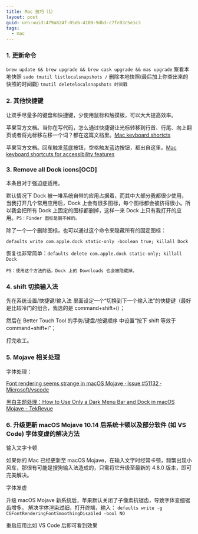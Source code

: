 ```yaml
---
title: Mac 技巧（1）
layout: post
guid: urn:uuid:479a824f-05eb-4109-9db3-c7fc03c5e1c3
tags:
  - mac
---
```


### 1. 更新命令

`brew update && brew upgrade && brew cask upgrade && mas upgrade`
察看本地快照 `sudo tmutil listlocalsnapshots /`
删除本地快照(最后加上你查出来的快照的时间戳) `tmutil deletelocalsnapshots 时间戳`

### 2. 其他快捷键

让双手尽量多的键盘和快捷键，少使用鼠标和触摸板，可以大大提高效率。

苹果官方文档。当你在写代码，怎么通过快捷键让光标转移到行首、行尾、向上翻页或者将光标移左移一个词？都在这篇文档里。[Mac keyboard shortcts](https://support.apple.com/kb/HT201236)

苹果官方文档。回车触发蓝底按钮，空格触发蓝边按钮，都出自这里。[Mac keyboard shortcuts for accessibility features](https://support.apple.com/kb/HT204434)

### 3. Remove all Dock icons[OCD]

本条目对于强迫症适用。

默认情况下 Dock 被一堆系统自带的应用占据着，而其中大部分我都很少使用，当我打开几个常用应用后，Dock 上会有很多图标，每个图标都会被挤得很小。所以我会把所有 Dock 上固定的图标都删掉，这样一来 Dock 上只有我打开的应用。`PS：Finder 图标是删不掉的。`

除了一个一个删除图标，也可以通过这个命令来隐藏所有的固定图标：

`defaults write com.apple.dock static-only -boolean true; killall Dock`

恢复也非常简单：`defaults delete com.apple.dock static-only; killall Dock`

`PS：使用这个方法的话，Dock 上的 Downloads 也会被隐藏掉。`

### 4. shift 切换输入法

先在系统设置/快捷键/输入法 里面设定一个“切换到下一个输入法”的快捷键（最好是比较冷门的组合，我选的是 command+shift+i）；

然后在 Better Touch Tool 的手势/键盘/按键顺序 中设置“按下 shift 等效于 command+shift+i”；

打完收工。

### 5. Mojave 相关处理

字体处理：

   [Font rendering seems strange in macOS Mojave · Issue #51132 · Microsoft/vscode](https://github.com/Microsoft/vscode/issues/51132#issuecomment-424132330)

   [黑白主题处理：How to Use Only a Dark Menu Bar and Dock in macOS Mojave - TekRevue](https://www.tekrevue.com/tip/only-dark-menu-bar-dock-mojave/)

### 6. 升级更新 macOS Mojave 10.14 后系统卡顿以及部分软件 (如 VS Code) 字体变虚的解决方法

输入文字卡顿

   如果你的 Mac 已经更新至 macOS Mojave，在输入文字时经常卡顿，频繁出现小风车，那很有可能是搜狗输入法造成的，只需将它升级至最新的 4.8.0 版本，即可完美解决。

字体发虚

   升级 macOS Mojave 新系统后，苹果默认关闭了子像素抗锯齿，导致字体变细锯齿增多。
   解决字体渲染过细，打开终端，输入：
   `defaults write -g CGFontRenderingFontSmoothingDisabled -bool NO`

重启应用比如 VS Code 后即可看到效果

